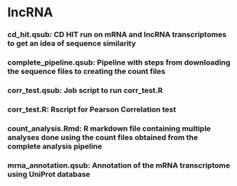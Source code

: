 # lncRNA

### cd_hit.qsub: CD HIT run on mRNA and lncRNA transcriptomes to get an idea of sequence similarity

### complete_pipeline.qsub: Pipeline with steps from downloading the sequence files to creating the count files

### corr_test.qsub: Job script to run corr_test.R

### corr_test.R: Rscript for Pearson Correlation test 

### count_analysis.Rmd: R markdown file containing multiple analyses done using the count files obtained from the complete analysis pipeline   

### mrna_annotation.qsub: Annotation of the mRNA transcriptome using UniProt database
